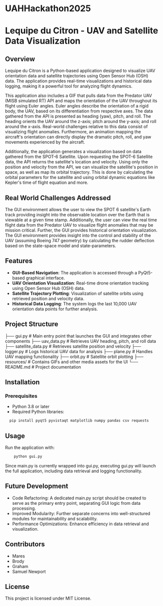 # UAHHackathon2025
# Lequipe du Citron - UAV and Satellite Data Visualization

## Overview
Lequipe du Citron is a Python-based application designed to visualize UAV orientation data and satellite trajectories using Open Sensor Hub (OSH) data. The application provides real-time visualizations and historical data logging, making it a powerful tool for analyzing flight dynamics.

This application also includes a GIF that pulls data from the Predator UAV (MISB simulated RT) API and maps the orientation of the UAV throughout its flight using Euler angles. Euler angles describe the orientation of a rigid body, the UAV, based on its differentiation from respective axes. The data gathered from the API is presented as heading (yaw), pitch, and roll. The heading orients the UAV around the z-axis; pitch around the y-axis; and roll around the x-axis. Real-world challenges relative to this data consist of visualizing flight anomalies. Furthermore, an animation mapping the aircraft's orientation can directly display the dramatic pitch, roll, and yaw movements experienced by the aircraft.

Additionally, the application generates a visualization based on data gathered from the SPOT-6 Satellite. Upon requesting the SPOT-6 Satellite data, the API returns the satellite's location and velocity. Using only the position and velocity from the API, we can visualize the satellite's position in space, as well as map its orbital trajectory. This is done by calculating the orbital parameters for the satellite and using orbital dynamic equations like Kepler's time of flight equation and more.

## Real World Challenges Addressed
The GUI environment allows the user to view the SPOT 6 satellite's Earth track providing insight into the observable location over the Earth 
that is viewable at a given time stamp.
Additionally, the user can view the real time flight data from the Predator UAV to visualize flight anomalies that may be mission critical. Further, the GUI provides historical orientation visualization. The GUI environment provides insight into the control and stability of the UAV (assuming Boeing 747 geometry) by calculating the rudder deflection based on the state-space model and state-parameters.

## Features
- **GUI-Based Navigation**: The application is accessed through a PyQt5-based graphical interface.
- **UAV Orientation Visualization**: Real-time drone orientation tracking using Open Sensor Hub (OSH) data.
- **Satellite Trajectory Plotting**: Visualization of satellite orbits using retrieved position and velocity data.
- **Historical Data Logging**: The system logs the last 10,000 UAV orientation data points for further analysis.

## Project Structure
├── gui.py              # Main entry point that launches the GUI and integrates other components
├── uav_data.py         # Retrieves UAV heading, pitch, and roll data
├── satellite_data.py   # Retrieves satellite position and velocity
├── logger.py           # Logs historical UAV data for analysis
├── plane.py            # Handles UAV mapping functionality
├── orbit.py            # Satellite orbit plotting
├── resources/          # Contains GIFs and other media assets for the UI
└── README.md           # Project documentation

## Installation
### Prerequisites
- Python 3.8 or later
- Required Python libraries:
```sh
  pip install pyqt5 pyvistaqt matplotlib numpy pandas csv requests
```
## Usage
Run the application with:
```sh
    python gui.py
```
Since main.py is currently wrapped into gui.py, executing gui.py will launch the full application, including data retrieval and logging functionality.

## Future Development
- Code Refactoring: A dedicated main.py script should be created to serve as the primary entry point, separating GUI logic from data processing.
- Improved Modularity: Further separate concerns into well-structured modules for maintainability and scalability.
- Performance Optimizations: Enhance efficiency in data retrieval and visualization.

## Contributors
- Mares
- Brody
- Graham
- Samuel Newport

## License
This project is licensed under MIT License.
